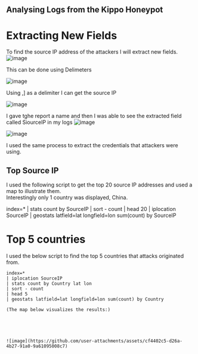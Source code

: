 ## Analysing Logs from the Kippo Honeypot 

# Extracting New Fields

To find the source IP address of the attackers I will extract new fields. 
![image](https://github.com/user-attachments/assets/45c51115-1ce7-47d7-a175-95820ee8891e)

This can be done using Delimeters 

![image](https://github.com/user-attachments/assets/466c46b0-6fbb-43c0-a60b-4d1b0e8ccfd9)

Using ,] as a delimiter I can get the source IP 

![image](https://github.com/user-attachments/assets/56157c9c-ff82-4df5-a84c-6610d41f55b8)

I gave tghe report a name and then I was able to see the extracted field called SiourceIP in my logs 
![image](https://github.com/user-attachments/assets/61e7a0ce-7a2c-44e0-925f-83a324e026cd)

![image](https://github.com/user-attachments/assets/8c126b01-8eb9-4fda-8fa4-8512960722cf)


I used the same process to extract the credentials that attackers were using.

## Top Source IP 

I used the following script to get the top 20 source IP addresses and used a map to illustrate them.  
Interestingly only 1 country was displayed, China.


index=* 
| stats count by SourceIP
| sort - count
| head 20
| iplocation SourceIP
| geostats latfield=lat longfield=lon sum(count) by SourceIP


# Top 5 countries

I used the below script to find the top 5 countries that attacks originated from.

```spl
index=* 
| iplocation SourceIP  
| stats count by Country lat lon 
| sort - count   
| head 5
| geostats latfield=lat longfield=lon sum(count) by Country

(The map below visualizes the results:)





![image](https://github.com/user-attachments/assets/cf4402c5-d26a-4b27-91a0-9a61095008c7)











